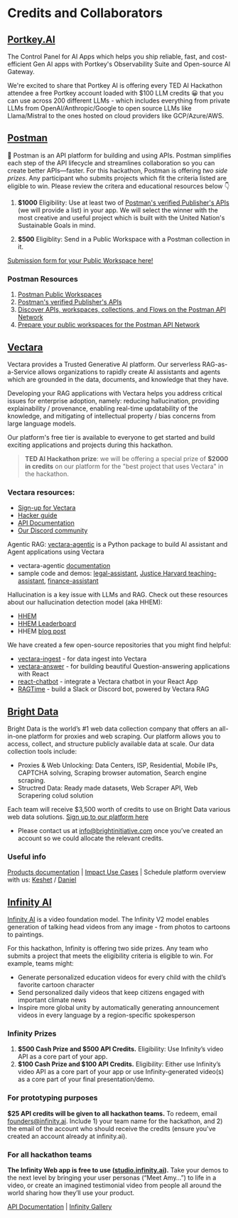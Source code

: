 # Credits and Collaborators

## [Portkey.AI](https://portkey.ai/) 

The Control Panel for AI Apps which helps you ship reliable, fast, and cost-efficient Gen AI apps with Portkey's Observability Suite and Open-source AI Gateway. 

We're excited to share that Portkey AI is offering every TED AI Hackathon attendee a free Portkey account loaded with $100 LLM credits 😀 that you can use across 200 different LLMs - which includes everything from private LLMs from OpenAI/Anthropic/Google to open source LLMs like Llama/Mistral to the ones hosted on cloud providers like GCP/Azure/AWS.

## [Postman](https://postman.com/) 

🚀 Postman is an API platform for building and using APIs. Postman simplifies each step of the API lifecycle and streamlines collaboration so you can create better APIs—faster.
For this hackathon, Postman is offering _two side prizes_. Any participant who submits projects which fit the criteria listed are eligible to win. Please review the critera and educational resources below 👇

1. **$1000**
Eligibility: Use at least two of [Postman's verified Publisher's APIs](https://www.postman.com/explore) (we will provide a list) in your app. We will select the winner with the most creative and useful project which is built with the United Nation's Sustainable Goals in mind.

1. **$500**
Eligiblity: Send in a Public Workspace with a Postman collection in it.

[Submission form for your Public Workspace here!](https://forms.gle/MxZMsnC6BwHuBqch9)


### Postman Resources
1. [Postman Public Workspaces](https://learning.postman.com/docs/collaborating-in-postman/using-workspaces/public-workspaces/)
2. [Postman's verified Publisher's APIs](https://www.postman.com/explore)
3. [Discover APIs, workspaces, collections, and Flows on the Postman API Network](https://learning.postman.com/docs/getting-started/first-steps/exploring-public-api-network/)
4. [Prepare your public workspaces for the Postman API Network](https://learning.postman.com/docs/collaborating-in-postman/public-api-network/organizing-your-workspace)


## [Vectara](https://vectara.com/) 

Vectara provides a Trusted Generative AI platform. Our serverless RAG-as-a-Service allows organizations to rapidly create AI assistants and agents which are grounded in the data, documents, and knowledge that they have. 

Developing your RAG applications with Vectara helps you address critical issues for enterprise adoption, namely: reducing hallucination, providing explainability / provenance, enabling real-time updatability of the knowledge, and mitigating of intellectual property / bias concerns from large language models.

Our platform's free tier is available to everyone to get started and build exciting applications and projects during this hackathon.

> **TED AI Hackathon prize**: we will be offering a special prize of **$2000 in credits** on our platform for the "best project that uses Vectara" in the hackathon.

### Vectara resources:
* [Sign-up for Vectara](https://console.vectara.com/signup/?utm_source=event&utm_medium=hackathon&utm_term=sign-up&utm_content=TED-AI&utm_campaign=event-hackathon-sign-up-TED-AI)
* [Hacker guide](https://vectara.com/hacker-guide/)
* [API Documentation](https://docs.vectara.com/docs)
* [Our Discord community](https://discord.com/invite/GFb8gMz6UH)

Agentic RAG: [vectara-agentic](https://pypi.org/project/vectara-agentic/) is a Python package to build AI assistant and Agent applications using Vectara
* vectara-agentic [documentation](https://vectara.github.io/vectara-agentic-docs/)
* sample code and demos: [legal-assistant](https://huggingface.co/spaces/vectara/legal-assistant), [Justice Harvard teaching-assistant](https://huggingface.co/spaces/vectara/Justice-Harvard), [finance-assistant](https://huggingface.co/spaces/vectara/finance-assistant)

Hallucination is a key issue with LLMs and RAG. Check out these resources about our hallucination detection model (aka HHEM):
* [HHEM](https://huggingface.co/vectara/hallucination_evaluation_model)
* [HHEM Leaderboard](https://huggingface.co/spaces/vectara/leaderboard)
* HHEM [blog post](https://vectara.com/blog/hhem-2-1-a-better-hallucination-detection-model/)

We have created a few open-source repositories that you might find helpful:
* [vectara-ingest](https://github.com/vectara/vectara-ingest) - for data ingest into Vectara
* [vectara-answer](https://github.com/vectara/vectara-answer) - for building beautiful Question-answering applications with React
* [react-chatbot](https://vectara.github.io/react-chatbot/) - integrate a Vectara chatbot in your React App
* [RAGTime](https://github.com/vectara/ragtime) - build a Slack or Discord bot, powered by Vectara RAG

## [Bright Data](https://brightdata.com/) 

Bright Data is the world’s \#1 web data collection company that offers an all-in-one platform for proxies and web scraping. Our platform allows you to access, collect, and structure publicly available data at scale.
Our data collection tools include:
- Proxies & Web Unlocking: Data Centers, ISP, Residential, Mobile IPs, CAPTCHA solving, Scraping browser automation, Search engine scraping.
- Structred Data: Ready made datasets, Web Scraper API, Web Scrapering colud solution

Each team will receive $3,500 worth of credits to use on Bright Data various web data solutions. 
[Sign up to our platform here](https://forms.gle/k9bkDLv4MdTTuoLa8) 
* Please contact us at [info@brightinitiative.com](info@brightinitiative.com?subject=TEDAI%20SF%20Hackathon%3A%20I%20just%20opened%20an%20account%20on%20BD!) once you’ve created an account so we could allocate the relevant credits.

### Useful info
[Products documentation](https://docs.brightdata.com/introduction) | [Impact Use Cases](https://brightinitiative.com/partners-stories) | Schedule platform overview with us: [Keshet](https://calendly.com/keshet_brightdata/bright-data-x-tedai-san-francisco-hackathon) / [Daniel](https://calendly.com/danielpi_brightdata/bright-data-x-tedai-sf)

## [Infinity AI](https://infinity.ai/)
[Infinity AI](https://infinity.ai/) is a video foundation model. The Infinity V2 model enables generation of talking head videos from any image - from photos to cartoons to paintings.

For this hackathon, Infinity is offering two side prizes. Any team who submits a project that meets the eligibility criteria is eligible to win. For example, teams might: 
* Generate personalized education videos for every child with the child’s favorite cartoon character 
* Send personalized daily videos that keep citizens engaged with important climate news 
* Inspire more global unity by automatically generating announcement videos in every language by a region-specific spokesperson  

### Infinity Prizes 
1. **$500 Cash Prize and $500 API Credits.** Eligibility: Use Infinity’s video API as a core part of your app. 
2. **$100 Cash Prize and $100 API Credits.** Eligibility: Either use Infinity’s video API as a core part of your app or use Infinity-generated video(s) as a core part of your final presentation/demo. 

### For prototyping purposes   
**$25 API credits will be given to all hackathon teams.** To redeem, email <a href="mailto:founders@infinity.ai">founders@infinity.ai</a>. Include 1) your team name for the hackathon, and 2) the email of the account who should receive the credits (ensure you've created an account already at infinity.ai). 

### For all hackathon teams   
**The Infinity Web app is free to use ([studio.infinity.ai](https://studio.infinity.ai)).** Take your demos to the next level by bringing your user personas (“Meet Amy…”) to life in a video, or create an imagined testimonial video from people all around the world sharing how they’ll use your product.  

[API Documentation](https://studio.infinity.ai/developer) | [Infinity Gallery](https://studio.infinity.ai)

